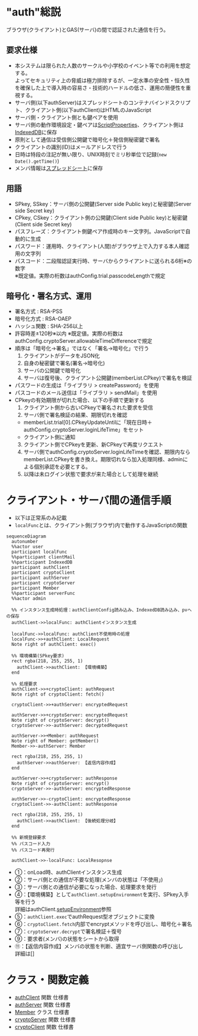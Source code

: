 <!--::$src/common/header.md::-->

# "auth"総説

ブラウザ(クライアント)とGAS(サーバ)の間で認証された通信を行う。

## 要求仕様

- 本システムは限られた人数のサークルや小学校のイベント等での利用を想定する。<br>
  よってセキュリティ上の脅威は極力排除するが、一定水準の安全性・恒久性を確保した上で導入時の容易さ・技術的ハードルの低さ、運用の簡便性を重視する。
- サーバ側(以下authServer)はスプレッドシートのコンテナバインドスクリプト、クライアント側(以下authClient)はHTMLのJavaScript
- サーバ側・クライアント側とも鍵ペアを使用
- サーバ側の動作環境設定・鍵ペアは[ScriptProperties](typedef.md#authscriptproperties)、クライアント側は[IndexedDB](typedef.md#authindexeddb)に保存
- 原則として通信は受信側公開鍵で暗号化＋発信側秘密鍵で署名
- クライアントの識別(ID)はメールアドレスで行う
- 日時は特段の注記が無い限り、UNIX時刻でミリ秒単位で記録(`new Date().getTime()`)
- メンバ情報は[スプレッドシート](typedef.md#member)に保存

## 用語

- SPkey, SSkey：サーバ側の公開鍵(Server side Public key)と秘密鍵(Server side Secret key)
- CPkey, CSkey：クライアント側の公開鍵(Client side Public key)と秘密鍵(Client side Secret key)
- パスフレーズ：クライアント側鍵ペア作成時のキー文字列。JavaScriptで自動的に生成
- パスワード：運用時、クライアント(人間)がブラウザ上で入力する本人確認用の文字列
- パスコード：二段階認証実行時、サーバからクライアントに送られる6桁※の数字<br>
  ※既定値。実際の桁数はauthConfig.trial.passcodeLengthで規定

## 暗号化・署名方式、運用

- 署名方式 : RSA-PSS
- 暗号化方式 : RSA-OAEP
- ハッシュ関数 : SHA-256以上
- 許容時差±120秒※以内
  ※既定値。実際の桁数はauthConfig.cryptoServer.allowableTimeDifferenceで規定
- 順序は「暗号化->署名」ではなく「署名->暗号化」で行う
  1. クライアントがデータをJSON化
  2. 自身の秘密鍵で署名(署名→暗号化)
  3. サーバの公開鍵で暗号化
  4. サーバは復号後、クライアント公開鍵(memberList.CPkey)で署名を検証
- パスワードの生成は「ライブラリ > createPassword」を使用
- パスコードのメール送信は「ライブラリ > sendMail」を使用
- CPkeyの有効期限が切れた場合、以下の手順で更新する
  1. クライアント側から古いCPkeyで署名された要求を受信
  2. サーバ側で署名検証の結果、期限切れを確認
    - memberList.trial[0].CPkeyUpdateUntilに「現在日時＋authConfig.cryptoServer.loginLifeTime」をセット
    - クライアント側に通知
  3. クライアント側でCPkeyを更新、新CPkeyで再度リクエスト
  4. サーバ側でauthConfig.cryptoServer.loginLifeTimeを確認、期限内ならmemberList.CPkeyを書き換え。期限切れなら加入処理同様、adminによる個別承認を必要とする。
  5. 以降は未ログイン状態で要求が来た場合として処理を継続

# クライアント・サーバ間の通信手順

- 以下は正常系のみ記載
- `localFunc`とは、クライアント側(ブラウザ)内で動作するJavaScriptの関数

```mermaid
sequenceDiagram
  autonumber
  %%actor user
  participant localFunc
  %%participant clientMail
  %%participant IndexedDB
  participant authClient
  participant cryptoClient
  participant authServer
  participant cryptoServer
  participant Member
  %%participant serverFunc
  %%actor admin

  %% インスタンス生成時処理：authClientConfig読み込み、IndexedDB読み込み、pvへの保存
  authClient->>localFunc: authClientインスタンス生成

  localFunc->>localFunc: authClient不使用時の処理
  localFunc->>+authClient: LocalRequest
  Note right of authClient: exec()

  %% 環境構築(SPkey要求)
  rect rgba(218, 255, 255, 1)
    authClient->>authClient: 【環境構築】
  end

  %% 処理要求
  authClient->>+cryptoClient: authRequest
  Note right of cryptoClient: fetch()

  cryptoClient->>+authServer: encryptedRequest

  authServer->>+cryptoServer: encryptedRequest
  Note right of cryptoServer: decrypt()
  cryptoServer->>-authServer: decryptedRequest

  authServer->>+Member: authRequest
  Note right of Member: getMember()
  Member->>-authServer: Member

  rect rgba(218, 255, 255, 1)
    authServer->>authServer: 【返信内容作成】
  end

  authServer->>+cryptoServer: authResponse
  Note right of cryptoServer: encrypt()
  cryptoServer->>-authServer: encryptedResponse

  authServer->>-cryptoClient: encryptedResponse
  cryptoClient->>-authClient: authResponse

  rect rgba(218, 255, 255, 1)
    authClient->>authClient: 【後続処理分岐】
  end

  %% 新規登録要求
  %% パスコード入力
  %% パスコード再発行

  authClient->>-localFunc: LocalResopnse
```

- ①：onLoad時、authClientインスタンス生成
- ②：サーバ側との通信が不要な処理(メンバの状態は「不使用」)
- ③：サーバ側との通信が必要になった場合、処理要求を発行
- ④：【環境構築】として`authClient.setupEnvironment`を実行、SPkey入手等を行う<br>
  詳細はauthClient.[setupEnvironment](authClient.md#setupenvironment)参照
- ⑤：`authClient.exec`でauthRequest型オブジェクトに変換
- ⑥：`cryptoClient.fetch`内部でencryptメソッドを呼び出し、暗号化＋署名
- ⑦：`cryptoServer.decrypt`で署名検証＋復号
- ⑨：要求者(メンバ)の状態をシートから取得
- ⑪：【返信内容作成】メンバの状態を判断、適宜サーバ側関数の呼び出し<br>
  詳細は[]

# クラス・関数定義

- [authClient](authClient.md) 関数 仕様書
- [authServer](authServer.md) 関数 仕様書
- [Member](Member.md) クラス 仕様書
- [cryptoServer](cryptoServer.md) 関数 仕様書
- [cryptoClient](cryptoClient.md) 関数 仕様書
